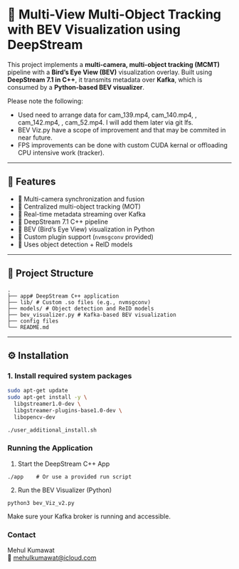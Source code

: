 # 📌 Multi-View Multi-Object Tracking with BEV Visualization using DeepStream

This project implements a **multi-camera, multi-object tracking (MCMT)** pipeline with a **Bird’s Eye View (BEV)** visualization overlay. Built using **DeepStream 7.1 in C++**, it transmits metadata over **Kafka**, which is consumed by a **Python-based BEV visualizer**.

Please note the following:
* Used need to arrange data for cam_139.mp4, cam_140.mp4, , cam_142.mp4, , cam_52.mp4. I will add them later via git lfs.
* BEV Viz.py have a scope of improvement and that may be commited in near future.
* FPS improvements can be done with custom CUDA kernal or offloading CPU intensive work (tracker).


---

## 🚀 Features

- 🔄 Multi-camera synchronization and fusion
- 🎯 Centralized multi-object tracking (MOT)
- 📡 Real-time metadata streaming over Kafka
- 🧠 DeepStream 7.1 C++ pipeline
- 📍 BEV (Bird’s Eye View) visualization in Python
- 🔌 Custom plugin support (`nvmsgconv` provided)
- 🎥 Uses object detection + ReID models

---

## 📁 Project Structure

    .
    ├── app# DeepStream C++ application
    ├── lib/ # Custom .so files (e.g., nvmsgconv)
    ├── models/ # Object detection and ReID models
    ├── bev_visualizer.py # Kafka-based BEV visualization
    ├── config files
    └── README.md


---

## ⚙️ Installation

### 1. Install required system packages

```bash
sudo apt-get update
sudo apt-get install -y \
  libgstreamer1.0-dev \
  libgstreamer-plugins-base1.0-dev \
  libopencv-dev

./user_additional_install.sh
```

### Running the Application
1. Start the DeepStream C++ App
```
./app    # Or use a provided run script
```

2. Run the BEV Visualizer (Python)
```
python3 bev_Viz_v2.py
```
Make sure your Kafka broker is running and accessible.

### Contact
Mehul Kumawat <br>
📧 mehulkumawat@icloud.com

